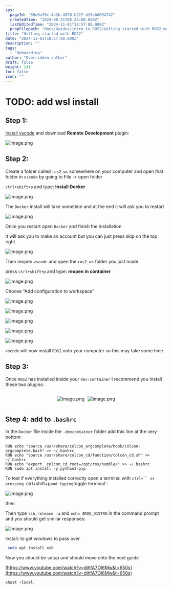 ```yaml
---
sys:
  pageId: "89e0a78c-4e2b-4070-b327-d28cb0694742"
  createdTime: "2024-08-21T00:24:00.000Z"
  lastEditedTime: "2024-11-01T18:57:00.000Z"
  propFilepath: "docs/Guides/intro_to_ROS2/Getting started with ROS2.md"
title: "Getting started with ROS2"
date: "2024-11-01T18:57:00.000Z"
description: ""
tags:
  - "Onboarding"
author: "Overridden author"
draft: false
weight: 141
toc: false
icon: ""
---
```


# TODO: add wsl install

## Step 1:

[Install vscode](https://code.visualstudio.com/download) and download **Remote Development** plugin:

![image.png](https://prod-files-secure.s3.us-west-2.amazonaws.com/d518164a-d88e-44d1-a4ee-3adb3bd8bce0/efb52993-1881-4a40-b95e-6f020334f022/image.png?X-Amz-Algorithm=AWS4-HMAC-SHA256&X-Amz-Content-Sha256=UNSIGNED-PAYLOAD&X-Amz-Credential=ASIAZI2LB466XULB4WV2%2F20250224%2Fus-west-2%2Fs3%2Faws4_request&X-Amz-Date=20250224T161000Z&X-Amz-Expires=3600&X-Amz-Security-Token=IQoJb3JpZ2luX2VjEPj%2F%2F%2F%2F%2F%2F%2F%2F%2F%2FwEaCXVzLXdlc3QtMiJGMEQCIC2c2%2B5eiS4n%2FLM7%2BYLn3GxQ1JhnMRVOJGMU95Z8h0pWAiAbibZvR5kbk5KHVU7my03ZY0%2BdovM6V5YjrpWVqnUliir%2FAwgwEAAaDDYzNzQyMzE4MzgwNSIMjQvQMWYuelJUDuJlKtwDYP8cVJ01aAwBpiAEgxVgKxCANdNRyOnu%2FYjay8%2F7OucI1ugZn%2FsbsnaEJ8Jsg7tTqEZ4oAbp%2FmERjDYv88yytih8UGlUroViD%2BYERf%2FA%2FD4dTdQrQItl5wVWm4Y8%2FKOKgKJiKp7mMyLGU%2BhHQm6r5FhLwFrBopGewXuH00KoEOcHdQaHpr%2FgVyTJ16GCHaN7%2FAlObRj2d6HLBb20VYeFy4obA76garbJBhlwzdy3z0PM9jP%2BwttEpx8LriDcnvUDZZhA4g8DLjX5Ek0sAJAQvqQhJfn031VDKyoyR9s8t%2BYt1W1qKhARZluCWlZ5CZSJz%2BRef%2FesY80jW5fXxU%2FwHbQxlrQcffsi1rTU0dZPiEQ8PGom%2FOE5GMVdh3Ik3jkXHdSMz4PZljTDEFouGcmD6OYoyisDvt%2FgIg3uMFfwdkyLuoYHtMXguI7ccDFxPnfA%2FmF7Ok1mHvI8TyodmuzM81t2YR3fQ4OfEpt1teMUlYZMYvAt5f9ny7BWbnCtqbnLZEv8Sx0On2Q2KFXohc8DDLf%2Fjj6VmpIObDqaFtelYMD3J2jCu7jqUqhIpbtZQQA9zAXd2iShgDWmJv%2FKceYBOKhpGYoP376HfBLRfoOMbDnLb6Hp%2BKoM3RIESd8wxJzyvQY6pgGLuwJr5NL%2B9lInhV1GxcW39LNNuGzK8OyM47LaVDg9uo3eb71VxAWyzgofBDMIbmU2aF8SukYQI3x80jaZ9PdbxfWbNUsjo5HQl9E3klDcYTkN%2Fh4Fe35ydA5oJ%2BnZSIi1%2BEf35Gi%2FbBGIRJRplba1cqkDwp1XE2yw2GG2O7svn%2F6Ao5MJ3tz5LoRObZOf3XSHKLk4AqaHbBANDONYicNE0mxTA2YZ&X-Amz-Signature=a80756021435e546dab29ac9360128664e78c62c4c42c41392c7e64ab48eb50f&X-Amz-SignedHeaders=host&x-id=GetObject)

## Step 2:

Create a folder called `ros2_ws` somewhere on your computer and open that folder in `vscode` by going to File → open folder 

`ctrl+shift+p` and type: **Install Docker**

![image.png](https://prod-files-secure.s3.us-west-2.amazonaws.com/d518164a-d88e-44d1-a4ee-3adb3bd8bce0/2269dc0e-1cd5-47ff-bceb-c04ad9b2eab0/image.png?X-Amz-Algorithm=AWS4-HMAC-SHA256&X-Amz-Content-Sha256=UNSIGNED-PAYLOAD&X-Amz-Credential=ASIAZI2LB466XULB4WV2%2F20250224%2Fus-west-2%2Fs3%2Faws4_request&X-Amz-Date=20250224T161000Z&X-Amz-Expires=3600&X-Amz-Security-Token=IQoJb3JpZ2luX2VjEPj%2F%2F%2F%2F%2F%2F%2F%2F%2F%2FwEaCXVzLXdlc3QtMiJGMEQCIC2c2%2B5eiS4n%2FLM7%2BYLn3GxQ1JhnMRVOJGMU95Z8h0pWAiAbibZvR5kbk5KHVU7my03ZY0%2BdovM6V5YjrpWVqnUliir%2FAwgwEAAaDDYzNzQyMzE4MzgwNSIMjQvQMWYuelJUDuJlKtwDYP8cVJ01aAwBpiAEgxVgKxCANdNRyOnu%2FYjay8%2F7OucI1ugZn%2FsbsnaEJ8Jsg7tTqEZ4oAbp%2FmERjDYv88yytih8UGlUroViD%2BYERf%2FA%2FD4dTdQrQItl5wVWm4Y8%2FKOKgKJiKp7mMyLGU%2BhHQm6r5FhLwFrBopGewXuH00KoEOcHdQaHpr%2FgVyTJ16GCHaN7%2FAlObRj2d6HLBb20VYeFy4obA76garbJBhlwzdy3z0PM9jP%2BwttEpx8LriDcnvUDZZhA4g8DLjX5Ek0sAJAQvqQhJfn031VDKyoyR9s8t%2BYt1W1qKhARZluCWlZ5CZSJz%2BRef%2FesY80jW5fXxU%2FwHbQxlrQcffsi1rTU0dZPiEQ8PGom%2FOE5GMVdh3Ik3jkXHdSMz4PZljTDEFouGcmD6OYoyisDvt%2FgIg3uMFfwdkyLuoYHtMXguI7ccDFxPnfA%2FmF7Ok1mHvI8TyodmuzM81t2YR3fQ4OfEpt1teMUlYZMYvAt5f9ny7BWbnCtqbnLZEv8Sx0On2Q2KFXohc8DDLf%2Fjj6VmpIObDqaFtelYMD3J2jCu7jqUqhIpbtZQQA9zAXd2iShgDWmJv%2FKceYBOKhpGYoP376HfBLRfoOMbDnLb6Hp%2BKoM3RIESd8wxJzyvQY6pgGLuwJr5NL%2B9lInhV1GxcW39LNNuGzK8OyM47LaVDg9uo3eb71VxAWyzgofBDMIbmU2aF8SukYQI3x80jaZ9PdbxfWbNUsjo5HQl9E3klDcYTkN%2Fh4Fe35ydA5oJ%2BnZSIi1%2BEf35Gi%2FbBGIRJRplba1cqkDwp1XE2yw2GG2O7svn%2F6Ao5MJ3tz5LoRObZOf3XSHKLk4AqaHbBANDONYicNE0mxTA2YZ&X-Amz-Signature=22c5b62528e195aeb2a6b4da6b2f01fbeb126bd3a32e0f12c2a0bdf63b224c2b&X-Amz-SignedHeaders=host&x-id=GetObject)

The `Docker` install will take sometime and at the end it will ask you to restart

![image.png](https://prod-files-secure.s3.us-west-2.amazonaws.com/d518164a-d88e-44d1-a4ee-3adb3bd8bce0/ed233f78-be33-4b1f-b89c-9c346c0e961e/image.png?X-Amz-Algorithm=AWS4-HMAC-SHA256&X-Amz-Content-Sha256=UNSIGNED-PAYLOAD&X-Amz-Credential=ASIAZI2LB466XULB4WV2%2F20250224%2Fus-west-2%2Fs3%2Faws4_request&X-Amz-Date=20250224T161000Z&X-Amz-Expires=3600&X-Amz-Security-Token=IQoJb3JpZ2luX2VjEPj%2F%2F%2F%2F%2F%2F%2F%2F%2F%2FwEaCXVzLXdlc3QtMiJGMEQCIC2c2%2B5eiS4n%2FLM7%2BYLn3GxQ1JhnMRVOJGMU95Z8h0pWAiAbibZvR5kbk5KHVU7my03ZY0%2BdovM6V5YjrpWVqnUliir%2FAwgwEAAaDDYzNzQyMzE4MzgwNSIMjQvQMWYuelJUDuJlKtwDYP8cVJ01aAwBpiAEgxVgKxCANdNRyOnu%2FYjay8%2F7OucI1ugZn%2FsbsnaEJ8Jsg7tTqEZ4oAbp%2FmERjDYv88yytih8UGlUroViD%2BYERf%2FA%2FD4dTdQrQItl5wVWm4Y8%2FKOKgKJiKp7mMyLGU%2BhHQm6r5FhLwFrBopGewXuH00KoEOcHdQaHpr%2FgVyTJ16GCHaN7%2FAlObRj2d6HLBb20VYeFy4obA76garbJBhlwzdy3z0PM9jP%2BwttEpx8LriDcnvUDZZhA4g8DLjX5Ek0sAJAQvqQhJfn031VDKyoyR9s8t%2BYt1W1qKhARZluCWlZ5CZSJz%2BRef%2FesY80jW5fXxU%2FwHbQxlrQcffsi1rTU0dZPiEQ8PGom%2FOE5GMVdh3Ik3jkXHdSMz4PZljTDEFouGcmD6OYoyisDvt%2FgIg3uMFfwdkyLuoYHtMXguI7ccDFxPnfA%2FmF7Ok1mHvI8TyodmuzM81t2YR3fQ4OfEpt1teMUlYZMYvAt5f9ny7BWbnCtqbnLZEv8Sx0On2Q2KFXohc8DDLf%2Fjj6VmpIObDqaFtelYMD3J2jCu7jqUqhIpbtZQQA9zAXd2iShgDWmJv%2FKceYBOKhpGYoP376HfBLRfoOMbDnLb6Hp%2BKoM3RIESd8wxJzyvQY6pgGLuwJr5NL%2B9lInhV1GxcW39LNNuGzK8OyM47LaVDg9uo3eb71VxAWyzgofBDMIbmU2aF8SukYQI3x80jaZ9PdbxfWbNUsjo5HQl9E3klDcYTkN%2Fh4Fe35ydA5oJ%2BnZSIi1%2BEf35Gi%2FbBGIRJRplba1cqkDwp1XE2yw2GG2O7svn%2F6Ao5MJ3tz5LoRObZOf3XSHKLk4AqaHbBANDONYicNE0mxTA2YZ&X-Amz-Signature=ac00c8b8e13d15d3b4250d3bde338f7072b87e2d7bc2e0f2f287448b6c4538a3&X-Amz-SignedHeaders=host&x-id=GetObject)

Once you restart open `Docker` and finish the installation

It will ask you to make an account but you can just press skip on the top right

![image.png](https://prod-files-secure.s3.us-west-2.amazonaws.com/d518164a-d88e-44d1-a4ee-3adb3bd8bce0/21010ad9-1659-4fd9-9f59-9932a09b2a3d/image.png?X-Amz-Algorithm=AWS4-HMAC-SHA256&X-Amz-Content-Sha256=UNSIGNED-PAYLOAD&X-Amz-Credential=ASIAZI2LB466XULB4WV2%2F20250224%2Fus-west-2%2Fs3%2Faws4_request&X-Amz-Date=20250224T161000Z&X-Amz-Expires=3600&X-Amz-Security-Token=IQoJb3JpZ2luX2VjEPj%2F%2F%2F%2F%2F%2F%2F%2F%2F%2FwEaCXVzLXdlc3QtMiJGMEQCIC2c2%2B5eiS4n%2FLM7%2BYLn3GxQ1JhnMRVOJGMU95Z8h0pWAiAbibZvR5kbk5KHVU7my03ZY0%2BdovM6V5YjrpWVqnUliir%2FAwgwEAAaDDYzNzQyMzE4MzgwNSIMjQvQMWYuelJUDuJlKtwDYP8cVJ01aAwBpiAEgxVgKxCANdNRyOnu%2FYjay8%2F7OucI1ugZn%2FsbsnaEJ8Jsg7tTqEZ4oAbp%2FmERjDYv88yytih8UGlUroViD%2BYERf%2FA%2FD4dTdQrQItl5wVWm4Y8%2FKOKgKJiKp7mMyLGU%2BhHQm6r5FhLwFrBopGewXuH00KoEOcHdQaHpr%2FgVyTJ16GCHaN7%2FAlObRj2d6HLBb20VYeFy4obA76garbJBhlwzdy3z0PM9jP%2BwttEpx8LriDcnvUDZZhA4g8DLjX5Ek0sAJAQvqQhJfn031VDKyoyR9s8t%2BYt1W1qKhARZluCWlZ5CZSJz%2BRef%2FesY80jW5fXxU%2FwHbQxlrQcffsi1rTU0dZPiEQ8PGom%2FOE5GMVdh3Ik3jkXHdSMz4PZljTDEFouGcmD6OYoyisDvt%2FgIg3uMFfwdkyLuoYHtMXguI7ccDFxPnfA%2FmF7Ok1mHvI8TyodmuzM81t2YR3fQ4OfEpt1teMUlYZMYvAt5f9ny7BWbnCtqbnLZEv8Sx0On2Q2KFXohc8DDLf%2Fjj6VmpIObDqaFtelYMD3J2jCu7jqUqhIpbtZQQA9zAXd2iShgDWmJv%2FKceYBOKhpGYoP376HfBLRfoOMbDnLb6Hp%2BKoM3RIESd8wxJzyvQY6pgGLuwJr5NL%2B9lInhV1GxcW39LNNuGzK8OyM47LaVDg9uo3eb71VxAWyzgofBDMIbmU2aF8SukYQI3x80jaZ9PdbxfWbNUsjo5HQl9E3klDcYTkN%2Fh4Fe35ydA5oJ%2BnZSIi1%2BEf35Gi%2FbBGIRJRplba1cqkDwp1XE2yw2GG2O7svn%2F6Ao5MJ3tz5LoRObZOf3XSHKLk4AqaHbBANDONYicNE0mxTA2YZ&X-Amz-Signature=29cca379a47db8e230c19ea862899b82e1971a1f9240e6cdf7096966f4dfbd0d&X-Amz-SignedHeaders=host&x-id=GetObject)

Then reopen `vscode` and open the `ros2_ws` folder you just made

press `ctrl+shift+p` and type: **reopen in container**

![image.png](https://prod-files-secure.s3.us-west-2.amazonaws.com/d518164a-d88e-44d1-a4ee-3adb3bd8bce0/4e93b8c2-41ad-488c-8095-c74205196118/image.png?X-Amz-Algorithm=AWS4-HMAC-SHA256&X-Amz-Content-Sha256=UNSIGNED-PAYLOAD&X-Amz-Credential=ASIAZI2LB466XULB4WV2%2F20250224%2Fus-west-2%2Fs3%2Faws4_request&X-Amz-Date=20250224T161000Z&X-Amz-Expires=3600&X-Amz-Security-Token=IQoJb3JpZ2luX2VjEPj%2F%2F%2F%2F%2F%2F%2F%2F%2F%2FwEaCXVzLXdlc3QtMiJGMEQCIC2c2%2B5eiS4n%2FLM7%2BYLn3GxQ1JhnMRVOJGMU95Z8h0pWAiAbibZvR5kbk5KHVU7my03ZY0%2BdovM6V5YjrpWVqnUliir%2FAwgwEAAaDDYzNzQyMzE4MzgwNSIMjQvQMWYuelJUDuJlKtwDYP8cVJ01aAwBpiAEgxVgKxCANdNRyOnu%2FYjay8%2F7OucI1ugZn%2FsbsnaEJ8Jsg7tTqEZ4oAbp%2FmERjDYv88yytih8UGlUroViD%2BYERf%2FA%2FD4dTdQrQItl5wVWm4Y8%2FKOKgKJiKp7mMyLGU%2BhHQm6r5FhLwFrBopGewXuH00KoEOcHdQaHpr%2FgVyTJ16GCHaN7%2FAlObRj2d6HLBb20VYeFy4obA76garbJBhlwzdy3z0PM9jP%2BwttEpx8LriDcnvUDZZhA4g8DLjX5Ek0sAJAQvqQhJfn031VDKyoyR9s8t%2BYt1W1qKhARZluCWlZ5CZSJz%2BRef%2FesY80jW5fXxU%2FwHbQxlrQcffsi1rTU0dZPiEQ8PGom%2FOE5GMVdh3Ik3jkXHdSMz4PZljTDEFouGcmD6OYoyisDvt%2FgIg3uMFfwdkyLuoYHtMXguI7ccDFxPnfA%2FmF7Ok1mHvI8TyodmuzM81t2YR3fQ4OfEpt1teMUlYZMYvAt5f9ny7BWbnCtqbnLZEv8Sx0On2Q2KFXohc8DDLf%2Fjj6VmpIObDqaFtelYMD3J2jCu7jqUqhIpbtZQQA9zAXd2iShgDWmJv%2FKceYBOKhpGYoP376HfBLRfoOMbDnLb6Hp%2BKoM3RIESd8wxJzyvQY6pgGLuwJr5NL%2B9lInhV1GxcW39LNNuGzK8OyM47LaVDg9uo3eb71VxAWyzgofBDMIbmU2aF8SukYQI3x80jaZ9PdbxfWbNUsjo5HQl9E3klDcYTkN%2Fh4Fe35ydA5oJ%2BnZSIi1%2BEf35Gi%2FbBGIRJRplba1cqkDwp1XE2yw2GG2O7svn%2F6Ao5MJ3tz5LoRObZOf3XSHKLk4AqaHbBANDONYicNE0mxTA2YZ&X-Amz-Signature=031c7bee8ffe10e4bab2066f8223182a9181f167ef7f832bd83d706e40f4d9d4&X-Amz-SignedHeaders=host&x-id=GetObject)

Choose “Add configuration to workspace”

![image.png](https://prod-files-secure.s3.us-west-2.amazonaws.com/d518164a-d88e-44d1-a4ee-3adb3bd8bce0/9560b282-5060-4989-ba37-97e7b2c22476/image.png?X-Amz-Algorithm=AWS4-HMAC-SHA256&X-Amz-Content-Sha256=UNSIGNED-PAYLOAD&X-Amz-Credential=ASIAZI2LB466XULB4WV2%2F20250224%2Fus-west-2%2Fs3%2Faws4_request&X-Amz-Date=20250224T161000Z&X-Amz-Expires=3600&X-Amz-Security-Token=IQoJb3JpZ2luX2VjEPj%2F%2F%2F%2F%2F%2F%2F%2F%2F%2FwEaCXVzLXdlc3QtMiJGMEQCIC2c2%2B5eiS4n%2FLM7%2BYLn3GxQ1JhnMRVOJGMU95Z8h0pWAiAbibZvR5kbk5KHVU7my03ZY0%2BdovM6V5YjrpWVqnUliir%2FAwgwEAAaDDYzNzQyMzE4MzgwNSIMjQvQMWYuelJUDuJlKtwDYP8cVJ01aAwBpiAEgxVgKxCANdNRyOnu%2FYjay8%2F7OucI1ugZn%2FsbsnaEJ8Jsg7tTqEZ4oAbp%2FmERjDYv88yytih8UGlUroViD%2BYERf%2FA%2FD4dTdQrQItl5wVWm4Y8%2FKOKgKJiKp7mMyLGU%2BhHQm6r5FhLwFrBopGewXuH00KoEOcHdQaHpr%2FgVyTJ16GCHaN7%2FAlObRj2d6HLBb20VYeFy4obA76garbJBhlwzdy3z0PM9jP%2BwttEpx8LriDcnvUDZZhA4g8DLjX5Ek0sAJAQvqQhJfn031VDKyoyR9s8t%2BYt1W1qKhARZluCWlZ5CZSJz%2BRef%2FesY80jW5fXxU%2FwHbQxlrQcffsi1rTU0dZPiEQ8PGom%2FOE5GMVdh3Ik3jkXHdSMz4PZljTDEFouGcmD6OYoyisDvt%2FgIg3uMFfwdkyLuoYHtMXguI7ccDFxPnfA%2FmF7Ok1mHvI8TyodmuzM81t2YR3fQ4OfEpt1teMUlYZMYvAt5f9ny7BWbnCtqbnLZEv8Sx0On2Q2KFXohc8DDLf%2Fjj6VmpIObDqaFtelYMD3J2jCu7jqUqhIpbtZQQA9zAXd2iShgDWmJv%2FKceYBOKhpGYoP376HfBLRfoOMbDnLb6Hp%2BKoM3RIESd8wxJzyvQY6pgGLuwJr5NL%2B9lInhV1GxcW39LNNuGzK8OyM47LaVDg9uo3eb71VxAWyzgofBDMIbmU2aF8SukYQI3x80jaZ9PdbxfWbNUsjo5HQl9E3klDcYTkN%2Fh4Fe35ydA5oJ%2BnZSIi1%2BEf35Gi%2FbBGIRJRplba1cqkDwp1XE2yw2GG2O7svn%2F6Ao5MJ3tz5LoRObZOf3XSHKLk4AqaHbBANDONYicNE0mxTA2YZ&X-Amz-Signature=c97acaa98bc1ada89d61205536c1facf3a432e6b5aa459448e5c9456e3e69a50&X-Amz-SignedHeaders=host&x-id=GetObject)

![image.png](https://prod-files-secure.s3.us-west-2.amazonaws.com/d518164a-d88e-44d1-a4ee-3adb3bd8bce0/2ee63f81-886b-48e8-a553-dc6e5eac99e4/image.png?X-Amz-Algorithm=AWS4-HMAC-SHA256&X-Amz-Content-Sha256=UNSIGNED-PAYLOAD&X-Amz-Credential=ASIAZI2LB466XULB4WV2%2F20250224%2Fus-west-2%2Fs3%2Faws4_request&X-Amz-Date=20250224T161000Z&X-Amz-Expires=3600&X-Amz-Security-Token=IQoJb3JpZ2luX2VjEPj%2F%2F%2F%2F%2F%2F%2F%2F%2F%2FwEaCXVzLXdlc3QtMiJGMEQCIC2c2%2B5eiS4n%2FLM7%2BYLn3GxQ1JhnMRVOJGMU95Z8h0pWAiAbibZvR5kbk5KHVU7my03ZY0%2BdovM6V5YjrpWVqnUliir%2FAwgwEAAaDDYzNzQyMzE4MzgwNSIMjQvQMWYuelJUDuJlKtwDYP8cVJ01aAwBpiAEgxVgKxCANdNRyOnu%2FYjay8%2F7OucI1ugZn%2FsbsnaEJ8Jsg7tTqEZ4oAbp%2FmERjDYv88yytih8UGlUroViD%2BYERf%2FA%2FD4dTdQrQItl5wVWm4Y8%2FKOKgKJiKp7mMyLGU%2BhHQm6r5FhLwFrBopGewXuH00KoEOcHdQaHpr%2FgVyTJ16GCHaN7%2FAlObRj2d6HLBb20VYeFy4obA76garbJBhlwzdy3z0PM9jP%2BwttEpx8LriDcnvUDZZhA4g8DLjX5Ek0sAJAQvqQhJfn031VDKyoyR9s8t%2BYt1W1qKhARZluCWlZ5CZSJz%2BRef%2FesY80jW5fXxU%2FwHbQxlrQcffsi1rTU0dZPiEQ8PGom%2FOE5GMVdh3Ik3jkXHdSMz4PZljTDEFouGcmD6OYoyisDvt%2FgIg3uMFfwdkyLuoYHtMXguI7ccDFxPnfA%2FmF7Ok1mHvI8TyodmuzM81t2YR3fQ4OfEpt1teMUlYZMYvAt5f9ny7BWbnCtqbnLZEv8Sx0On2Q2KFXohc8DDLf%2Fjj6VmpIObDqaFtelYMD3J2jCu7jqUqhIpbtZQQA9zAXd2iShgDWmJv%2FKceYBOKhpGYoP376HfBLRfoOMbDnLb6Hp%2BKoM3RIESd8wxJzyvQY6pgGLuwJr5NL%2B9lInhV1GxcW39LNNuGzK8OyM47LaVDg9uo3eb71VxAWyzgofBDMIbmU2aF8SukYQI3x80jaZ9PdbxfWbNUsjo5HQl9E3klDcYTkN%2Fh4Fe35ydA5oJ%2BnZSIi1%2BEf35Gi%2FbBGIRJRplba1cqkDwp1XE2yw2GG2O7svn%2F6Ao5MJ3tz5LoRObZOf3XSHKLk4AqaHbBANDONYicNE0mxTA2YZ&X-Amz-Signature=39a1c1ac8dbd0f69b06a2aec2407fdcc7316c40a0e4122f4bbb97004bf8c75f1&X-Amz-SignedHeaders=host&x-id=GetObject)

![image.png](https://prod-files-secure.s3.us-west-2.amazonaws.com/d518164a-d88e-44d1-a4ee-3adb3bd8bce0/ae1580b2-b048-407e-aed9-b584224a7a04/image.png?X-Amz-Algorithm=AWS4-HMAC-SHA256&X-Amz-Content-Sha256=UNSIGNED-PAYLOAD&X-Amz-Credential=ASIAZI2LB466XULB4WV2%2F20250224%2Fus-west-2%2Fs3%2Faws4_request&X-Amz-Date=20250224T161000Z&X-Amz-Expires=3600&X-Amz-Security-Token=IQoJb3JpZ2luX2VjEPj%2F%2F%2F%2F%2F%2F%2F%2F%2F%2FwEaCXVzLXdlc3QtMiJGMEQCIC2c2%2B5eiS4n%2FLM7%2BYLn3GxQ1JhnMRVOJGMU95Z8h0pWAiAbibZvR5kbk5KHVU7my03ZY0%2BdovM6V5YjrpWVqnUliir%2FAwgwEAAaDDYzNzQyMzE4MzgwNSIMjQvQMWYuelJUDuJlKtwDYP8cVJ01aAwBpiAEgxVgKxCANdNRyOnu%2FYjay8%2F7OucI1ugZn%2FsbsnaEJ8Jsg7tTqEZ4oAbp%2FmERjDYv88yytih8UGlUroViD%2BYERf%2FA%2FD4dTdQrQItl5wVWm4Y8%2FKOKgKJiKp7mMyLGU%2BhHQm6r5FhLwFrBopGewXuH00KoEOcHdQaHpr%2FgVyTJ16GCHaN7%2FAlObRj2d6HLBb20VYeFy4obA76garbJBhlwzdy3z0PM9jP%2BwttEpx8LriDcnvUDZZhA4g8DLjX5Ek0sAJAQvqQhJfn031VDKyoyR9s8t%2BYt1W1qKhARZluCWlZ5CZSJz%2BRef%2FesY80jW5fXxU%2FwHbQxlrQcffsi1rTU0dZPiEQ8PGom%2FOE5GMVdh3Ik3jkXHdSMz4PZljTDEFouGcmD6OYoyisDvt%2FgIg3uMFfwdkyLuoYHtMXguI7ccDFxPnfA%2FmF7Ok1mHvI8TyodmuzM81t2YR3fQ4OfEpt1teMUlYZMYvAt5f9ny7BWbnCtqbnLZEv8Sx0On2Q2KFXohc8DDLf%2Fjj6VmpIObDqaFtelYMD3J2jCu7jqUqhIpbtZQQA9zAXd2iShgDWmJv%2FKceYBOKhpGYoP376HfBLRfoOMbDnLb6Hp%2BKoM3RIESd8wxJzyvQY6pgGLuwJr5NL%2B9lInhV1GxcW39LNNuGzK8OyM47LaVDg9uo3eb71VxAWyzgofBDMIbmU2aF8SukYQI3x80jaZ9PdbxfWbNUsjo5HQl9E3klDcYTkN%2Fh4Fe35ydA5oJ%2BnZSIi1%2BEf35Gi%2FbBGIRJRplba1cqkDwp1XE2yw2GG2O7svn%2F6Ao5MJ3tz5LoRObZOf3XSHKLk4AqaHbBANDONYicNE0mxTA2YZ&X-Amz-Signature=23cae42020db5a8408b6d502bc0fa2f71d2d697bc88bb98baee54e35127d62dc&X-Amz-SignedHeaders=host&x-id=GetObject)

![image.png](https://prod-files-secure.s3.us-west-2.amazonaws.com/d518164a-d88e-44d1-a4ee-3adb3bd8bce0/53255b28-f75e-430f-b9e3-c0ac8577e42b/image.png?X-Amz-Algorithm=AWS4-HMAC-SHA256&X-Amz-Content-Sha256=UNSIGNED-PAYLOAD&X-Amz-Credential=ASIAZI2LB466XULB4WV2%2F20250224%2Fus-west-2%2Fs3%2Faws4_request&X-Amz-Date=20250224T161000Z&X-Amz-Expires=3600&X-Amz-Security-Token=IQoJb3JpZ2luX2VjEPj%2F%2F%2F%2F%2F%2F%2F%2F%2F%2FwEaCXVzLXdlc3QtMiJGMEQCIC2c2%2B5eiS4n%2FLM7%2BYLn3GxQ1JhnMRVOJGMU95Z8h0pWAiAbibZvR5kbk5KHVU7my03ZY0%2BdovM6V5YjrpWVqnUliir%2FAwgwEAAaDDYzNzQyMzE4MzgwNSIMjQvQMWYuelJUDuJlKtwDYP8cVJ01aAwBpiAEgxVgKxCANdNRyOnu%2FYjay8%2F7OucI1ugZn%2FsbsnaEJ8Jsg7tTqEZ4oAbp%2FmERjDYv88yytih8UGlUroViD%2BYERf%2FA%2FD4dTdQrQItl5wVWm4Y8%2FKOKgKJiKp7mMyLGU%2BhHQm6r5FhLwFrBopGewXuH00KoEOcHdQaHpr%2FgVyTJ16GCHaN7%2FAlObRj2d6HLBb20VYeFy4obA76garbJBhlwzdy3z0PM9jP%2BwttEpx8LriDcnvUDZZhA4g8DLjX5Ek0sAJAQvqQhJfn031VDKyoyR9s8t%2BYt1W1qKhARZluCWlZ5CZSJz%2BRef%2FesY80jW5fXxU%2FwHbQxlrQcffsi1rTU0dZPiEQ8PGom%2FOE5GMVdh3Ik3jkXHdSMz4PZljTDEFouGcmD6OYoyisDvt%2FgIg3uMFfwdkyLuoYHtMXguI7ccDFxPnfA%2FmF7Ok1mHvI8TyodmuzM81t2YR3fQ4OfEpt1teMUlYZMYvAt5f9ny7BWbnCtqbnLZEv8Sx0On2Q2KFXohc8DDLf%2Fjj6VmpIObDqaFtelYMD3J2jCu7jqUqhIpbtZQQA9zAXd2iShgDWmJv%2FKceYBOKhpGYoP376HfBLRfoOMbDnLb6Hp%2BKoM3RIESd8wxJzyvQY6pgGLuwJr5NL%2B9lInhV1GxcW39LNNuGzK8OyM47LaVDg9uo3eb71VxAWyzgofBDMIbmU2aF8SukYQI3x80jaZ9PdbxfWbNUsjo5HQl9E3klDcYTkN%2Fh4Fe35ydA5oJ%2BnZSIi1%2BEf35Gi%2FbBGIRJRplba1cqkDwp1XE2yw2GG2O7svn%2F6Ao5MJ3tz5LoRObZOf3XSHKLk4AqaHbBANDONYicNE0mxTA2YZ&X-Amz-Signature=de708e88e99689722c5b7e5f68e1030a4daec9df643349d27e8fb388c05e5df0&X-Amz-SignedHeaders=host&x-id=GetObject)

![image.png](https://prod-files-secure.s3.us-west-2.amazonaws.com/d518164a-d88e-44d1-a4ee-3adb3bd8bce0/7c562767-5af9-4ffb-97d1-327bcdf4ee00/image.png?X-Amz-Algorithm=AWS4-HMAC-SHA256&X-Amz-Content-Sha256=UNSIGNED-PAYLOAD&X-Amz-Credential=ASIAZI2LB466XULB4WV2%2F20250224%2Fus-west-2%2Fs3%2Faws4_request&X-Amz-Date=20250224T161000Z&X-Amz-Expires=3600&X-Amz-Security-Token=IQoJb3JpZ2luX2VjEPj%2F%2F%2F%2F%2F%2F%2F%2F%2F%2FwEaCXVzLXdlc3QtMiJGMEQCIC2c2%2B5eiS4n%2FLM7%2BYLn3GxQ1JhnMRVOJGMU95Z8h0pWAiAbibZvR5kbk5KHVU7my03ZY0%2BdovM6V5YjrpWVqnUliir%2FAwgwEAAaDDYzNzQyMzE4MzgwNSIMjQvQMWYuelJUDuJlKtwDYP8cVJ01aAwBpiAEgxVgKxCANdNRyOnu%2FYjay8%2F7OucI1ugZn%2FsbsnaEJ8Jsg7tTqEZ4oAbp%2FmERjDYv88yytih8UGlUroViD%2BYERf%2FA%2FD4dTdQrQItl5wVWm4Y8%2FKOKgKJiKp7mMyLGU%2BhHQm6r5FhLwFrBopGewXuH00KoEOcHdQaHpr%2FgVyTJ16GCHaN7%2FAlObRj2d6HLBb20VYeFy4obA76garbJBhlwzdy3z0PM9jP%2BwttEpx8LriDcnvUDZZhA4g8DLjX5Ek0sAJAQvqQhJfn031VDKyoyR9s8t%2BYt1W1qKhARZluCWlZ5CZSJz%2BRef%2FesY80jW5fXxU%2FwHbQxlrQcffsi1rTU0dZPiEQ8PGom%2FOE5GMVdh3Ik3jkXHdSMz4PZljTDEFouGcmD6OYoyisDvt%2FgIg3uMFfwdkyLuoYHtMXguI7ccDFxPnfA%2FmF7Ok1mHvI8TyodmuzM81t2YR3fQ4OfEpt1teMUlYZMYvAt5f9ny7BWbnCtqbnLZEv8Sx0On2Q2KFXohc8DDLf%2Fjj6VmpIObDqaFtelYMD3J2jCu7jqUqhIpbtZQQA9zAXd2iShgDWmJv%2FKceYBOKhpGYoP376HfBLRfoOMbDnLb6Hp%2BKoM3RIESd8wxJzyvQY6pgGLuwJr5NL%2B9lInhV1GxcW39LNNuGzK8OyM47LaVDg9uo3eb71VxAWyzgofBDMIbmU2aF8SukYQI3x80jaZ9PdbxfWbNUsjo5HQl9E3klDcYTkN%2Fh4Fe35ydA5oJ%2BnZSIi1%2BEf35Gi%2FbBGIRJRplba1cqkDwp1XE2yw2GG2O7svn%2F6Ao5MJ3tz5LoRObZOf3XSHKLk4AqaHbBANDONYicNE0mxTA2YZ&X-Amz-Signature=ee2384e7575471f86ab50285565da674ce8b83dfe96e7bf58d1492f9f973ff4c&X-Amz-SignedHeaders=host&x-id=GetObject)

`vscode` will now install `ROS2` onto your computer so this may take some time.

## Step 3:

Once `ROS2` has installed inside your `dev-container` I recommend you install these two plugins:

<div style="display: flex;flex-direction: row; column-gap:10px; max-width: 630px;justify-content: center;">
<div>

![image.png](https://prod-files-secure.s3.us-west-2.amazonaws.com/d518164a-d88e-44d1-a4ee-3adb3bd8bce0/3fc3d550-5a54-4ba1-ba6b-faa01cdb7369/image.png?X-Amz-Algorithm=AWS4-HMAC-SHA256&X-Amz-Content-Sha256=UNSIGNED-PAYLOAD&X-Amz-Credential=ASIAZI2LB466VDMO3ITB%2F20250224%2Fus-west-2%2Fs3%2Faws4_request&X-Amz-Date=20250224T161007Z&X-Amz-Expires=3600&X-Amz-Security-Token=IQoJb3JpZ2luX2VjEPj%2F%2F%2F%2F%2F%2F%2F%2F%2F%2FwEaCXVzLXdlc3QtMiJGMEQCIEeWKnw08%2BzwR0XGGLoSo%2B8%2Bjk5QI65yYDplCJGcaCTYAiBO0BGhD01OBQ81dINgx5%2FuGduGROhUOYKuUbNIZOLfnir%2FAwgwEAAaDDYzNzQyMzE4MzgwNSIMQv%2FzbpdPtnUSXFp1KtwDH0vnJFVECG0bHtWmCkD4H%2B%2Bg%2FZPC1Exsqy%2FtTHe9ICfvEIFN4DR741WYA82nYj0DoewzbcvqPTfXnQQjMFd6W9fjgWMawe24zTVYHujCWEvrJwQY0Ub4M3GGFK%2BPbCQUikPQB4jRr%2FKaIXrO3LjN9CDJwDU0I1oR1DjKEsrTQKRLCKOhU0s9SBlqlxoDfbDZ%2FeTBWxwfa85Ak18XlqDSS8YhsCHqgjjUiQCtk00j4JmoleXxr1W6qkfCy11aMInFgxodQ48ss%2BAaYBDI%2Brd050d0w332HKUoFGWS1nUJeQ54bb%2FVQ08S3VKokrOH4jqOYXskvwm6tVesu6lqin7zKdPK0myT45cTq4ZmeV5buPLtRmMtB6AIEiu8g%2FpftFToRSIeUODMFb85CsMf9m9amXx3XuZ7Lj5uNrnVDb02Q4%2BOenX170PHI5b0M%2Bxf1DZ03cobiIG71mi1IVHsK%2FOFbC0jW3hzamX%2F0yfI9ToJ1hIqE3z2kO8kKGQwnr3Ss907WFt9BM%2Bh3X%2Fm1FFOkQQDLFPTM2dlS2w57kfsyk2PUMJSV%2BZ9oFynhpmgSz4K5BQpiZMgfS6M6gkRmuQrTVSWS8QsnKm3lD3klHZPc4xU6jcUNMeIpMjYcYC1xyIwm5zyvQY6pgFBWawp4u23%2F%2Fmp2ts0i%2Bj5UggOuv1YuxH9vXXdYeC%2FrT9eq6Vb8tbMj2odU8a9IWCAiju78jKAij%2FxpsyhNg2EIiJeZEqXXELbShr9yvdQybPQtAMCaMSl2c0sRPi80OboBEn8b1V6a%2BIq6MeODoE0MFv4DsEX0IvxFMBBiJxQCTJ5NvZJb%2FN3HEBXJ3X1oCK3sM%2BbdGSRmiohp6CnX5bAvOlt7N4G&X-Amz-Signature=ef47be215f6314c8914f9c654b196c1d39f114b1642cece54848a48da9217b61&X-Amz-SignedHeaders=host&x-id=GetObject)

</div>
<div>

![image.png](https://prod-files-secure.s3.us-west-2.amazonaws.com/d518164a-d88e-44d1-a4ee-3adb3bd8bce0/d994cc66-13c2-4093-a5a3-f84cf4601a82/image.png?X-Amz-Algorithm=AWS4-HMAC-SHA256&X-Amz-Content-Sha256=UNSIGNED-PAYLOAD&X-Amz-Credential=ASIAZI2LB466URA44KC6%2F20250224%2Fus-west-2%2Fs3%2Faws4_request&X-Amz-Date=20250224T161008Z&X-Amz-Expires=3600&X-Amz-Security-Token=IQoJb3JpZ2luX2VjEPj%2F%2F%2F%2F%2F%2F%2F%2F%2F%2FwEaCXVzLXdlc3QtMiJIMEYCIQCcQArfkC9PFIwGjXpBoASbCnhZZC2NsSsK5nOd74Nr1QIhAI72xGHoIHP1k4H5BVJmYHWXnxkR7yPxh0bf3KNwjKjtKv8DCDAQABoMNjM3NDIzMTgzODA1Igz0XPE6VzUxhpDtR2Iq3APfbSWE6XjDupp2ZrXqHEcV4cjisGV%2FN66wICSuD0V6ukv3XPxXG5DTVfO8rQaX5NfvmUZJDnE%2BHGEnNAB9m8VJKlhBctx1YEMEGOI%2BLrwiLtQ5gT5HGmx08fb48yKALut5h5CJhwMEu6DLiIdRHv5IQbuxkQTdEygz9z0AQb%2FJ1ojrPQkN0gG54yJe7xbD%2FXT3odTg1BKd8VLy5%2Bc5E12%2BkQIlOUZjsDO2pgpaxganyR7zFyrnCOgp8cdnFfPxJKMA%2Fze0QENtkgf8qzNxEO18rUt1mZhQz%2BovQMrUFLSdAk%2FmRTzfEw0cx6K2udYX%2Fu9i9x2EWqPtVwYMgrNHK7aTVo0prU1ltbpPTHLMxJcdZFH6p2tWKl7KP3p2Z5XU6GnJIKUmIErNJVxQB9wKrwy1DdrtFUD2ZYZJ3xcghQt636E5Lw%2BdVuFjf4hU5WWtSx5koohZ0jx34%2BDhe2CEmDbQNDENSoR6K8VNh7mb1WzgC8u7kQFx%2Fz%2FcX29DFbU1RshE%2B6T1SR5GRUx29G09B7PYLYt6aztU1vnOVs9EBISrdK0fHFRgfW1u%2BgZgXLEqvoQPnvvMZXlRhQjdSNGHsI2t0Pi5FITh5RNBPrEC0cX4VWbBBw5Me5UAAloVyDDNnPK9BjqkAbJrM9EWMvUggQu34h09EOLj0MBy6HfYT0%2BodSTCfICmT0JtI%2BVrvi%2FH0%2B%2BNOiKwGFz%2BB0SWel5rSZOGTHVeDu2f2IvPJsNMjfzNKb8fi5ZMTxyelsAXUTZZBGHCKwEGrKOsqTF1rIdXUSIGhVCCfijNk49tCeN0P17YYPctd6O7Us0HVM%2F7jGFMaWEcTcChHEqgFADvZ2ugu%2BC2WGhmdVV7rKsd&X-Amz-Signature=a905dd0fe9d75697646e35dd1b5a415f8bd41bc0bb00a2474fda42eed2bcf4fa&X-Amz-SignedHeaders=host&x-id=GetObject)

</div>
</div>

## Step 4: add to `.bashrc`

In the `Docker` file inside the `.devcontainer` folder add this line at the very bottom: 

```docker
RUN echo "source /usr/share/colcon_argcomplete/hook/colcon-argcomplete.bash" >> ~/.bashrc
RUN echo "source /usr/share/colcon_cd/function/colcon_cd.sh" >> ~/.bashrc
RUN echo "export _colcon_cd_root=/opt/ros/humble/" >> ~/.bashrc
RUN sudo apt install -y python3-pip 
```

To test if everything installed correctly open a terminal with `ctrl+`` or pressing `ctrl+shift+p` and typing `toggle terminal`:

![image.png](https://prod-files-secure.s3.us-west-2.amazonaws.com/d518164a-d88e-44d1-a4ee-3adb3bd8bce0/6a4943d8-b04e-4c02-9a58-775f3384d1a5/image.png?X-Amz-Algorithm=AWS4-HMAC-SHA256&X-Amz-Content-Sha256=UNSIGNED-PAYLOAD&X-Amz-Credential=ASIAZI2LB466XULB4WV2%2F20250224%2Fus-west-2%2Fs3%2Faws4_request&X-Amz-Date=20250224T161000Z&X-Amz-Expires=3600&X-Amz-Security-Token=IQoJb3JpZ2luX2VjEPj%2F%2F%2F%2F%2F%2F%2F%2F%2F%2FwEaCXVzLXdlc3QtMiJGMEQCIC2c2%2B5eiS4n%2FLM7%2BYLn3GxQ1JhnMRVOJGMU95Z8h0pWAiAbibZvR5kbk5KHVU7my03ZY0%2BdovM6V5YjrpWVqnUliir%2FAwgwEAAaDDYzNzQyMzE4MzgwNSIMjQvQMWYuelJUDuJlKtwDYP8cVJ01aAwBpiAEgxVgKxCANdNRyOnu%2FYjay8%2F7OucI1ugZn%2FsbsnaEJ8Jsg7tTqEZ4oAbp%2FmERjDYv88yytih8UGlUroViD%2BYERf%2FA%2FD4dTdQrQItl5wVWm4Y8%2FKOKgKJiKp7mMyLGU%2BhHQm6r5FhLwFrBopGewXuH00KoEOcHdQaHpr%2FgVyTJ16GCHaN7%2FAlObRj2d6HLBb20VYeFy4obA76garbJBhlwzdy3z0PM9jP%2BwttEpx8LriDcnvUDZZhA4g8DLjX5Ek0sAJAQvqQhJfn031VDKyoyR9s8t%2BYt1W1qKhARZluCWlZ5CZSJz%2BRef%2FesY80jW5fXxU%2FwHbQxlrQcffsi1rTU0dZPiEQ8PGom%2FOE5GMVdh3Ik3jkXHdSMz4PZljTDEFouGcmD6OYoyisDvt%2FgIg3uMFfwdkyLuoYHtMXguI7ccDFxPnfA%2FmF7Ok1mHvI8TyodmuzM81t2YR3fQ4OfEpt1teMUlYZMYvAt5f9ny7BWbnCtqbnLZEv8Sx0On2Q2KFXohc8DDLf%2Fjj6VmpIObDqaFtelYMD3J2jCu7jqUqhIpbtZQQA9zAXd2iShgDWmJv%2FKceYBOKhpGYoP376HfBLRfoOMbDnLb6Hp%2BKoM3RIESd8wxJzyvQY6pgGLuwJr5NL%2B9lInhV1GxcW39LNNuGzK8OyM47LaVDg9uo3eb71VxAWyzgofBDMIbmU2aF8SukYQI3x80jaZ9PdbxfWbNUsjo5HQl9E3klDcYTkN%2Fh4Fe35ydA5oJ%2BnZSIi1%2BEf35Gi%2FbBGIRJRplba1cqkDwp1XE2yw2GG2O7svn%2F6Ao5MJ3tz5LoRObZOf3XSHKLk4AqaHbBANDONYicNE0mxTA2YZ&X-Amz-Signature=8c24730d91b01eb033e9e47eb8ce4d82532300cfb5ac3a22aa8062c9eb0f5569&X-Amz-SignedHeaders=host&x-id=GetObject)

then 

Then type `lsb_release -a` and `echo $ROS_DISTRO` in the command prompt and you should get similar responses:

![image.png](https://prod-files-secure.s3.us-west-2.amazonaws.com/d518164a-d88e-44d1-a4ee-3adb3bd8bce0/3e635dec-a805-4e85-8b9e-d000e5b71a4e/image.png?X-Amz-Algorithm=AWS4-HMAC-SHA256&X-Amz-Content-Sha256=UNSIGNED-PAYLOAD&X-Amz-Credential=ASIAZI2LB466XULB4WV2%2F20250224%2Fus-west-2%2Fs3%2Faws4_request&X-Amz-Date=20250224T161000Z&X-Amz-Expires=3600&X-Amz-Security-Token=IQoJb3JpZ2luX2VjEPj%2F%2F%2F%2F%2F%2F%2F%2F%2F%2FwEaCXVzLXdlc3QtMiJGMEQCIC2c2%2B5eiS4n%2FLM7%2BYLn3GxQ1JhnMRVOJGMU95Z8h0pWAiAbibZvR5kbk5KHVU7my03ZY0%2BdovM6V5YjrpWVqnUliir%2FAwgwEAAaDDYzNzQyMzE4MzgwNSIMjQvQMWYuelJUDuJlKtwDYP8cVJ01aAwBpiAEgxVgKxCANdNRyOnu%2FYjay8%2F7OucI1ugZn%2FsbsnaEJ8Jsg7tTqEZ4oAbp%2FmERjDYv88yytih8UGlUroViD%2BYERf%2FA%2FD4dTdQrQItl5wVWm4Y8%2FKOKgKJiKp7mMyLGU%2BhHQm6r5FhLwFrBopGewXuH00KoEOcHdQaHpr%2FgVyTJ16GCHaN7%2FAlObRj2d6HLBb20VYeFy4obA76garbJBhlwzdy3z0PM9jP%2BwttEpx8LriDcnvUDZZhA4g8DLjX5Ek0sAJAQvqQhJfn031VDKyoyR9s8t%2BYt1W1qKhARZluCWlZ5CZSJz%2BRef%2FesY80jW5fXxU%2FwHbQxlrQcffsi1rTU0dZPiEQ8PGom%2FOE5GMVdh3Ik3jkXHdSMz4PZljTDEFouGcmD6OYoyisDvt%2FgIg3uMFfwdkyLuoYHtMXguI7ccDFxPnfA%2FmF7Ok1mHvI8TyodmuzM81t2YR3fQ4OfEpt1teMUlYZMYvAt5f9ny7BWbnCtqbnLZEv8Sx0On2Q2KFXohc8DDLf%2Fjj6VmpIObDqaFtelYMD3J2jCu7jqUqhIpbtZQQA9zAXd2iShgDWmJv%2FKceYBOKhpGYoP376HfBLRfoOMbDnLb6Hp%2BKoM3RIESd8wxJzyvQY6pgGLuwJr5NL%2B9lInhV1GxcW39LNNuGzK8OyM47LaVDg9uo3eb71VxAWyzgofBDMIbmU2aF8SukYQI3x80jaZ9PdbxfWbNUsjo5HQl9E3klDcYTkN%2Fh4Fe35ydA5oJ%2BnZSIi1%2BEf35Gi%2FbBGIRJRplba1cqkDwp1XE2yw2GG2O7svn%2F6Ao5MJ3tz5LoRObZOf3XSHKLk4AqaHbBANDONYicNE0mxTA2YZ&X-Amz-Signature=24634dd290881cd1c2a45a7330eb0cfb2505a98f74e7236178378c561fd70d8a&X-Amz-SignedHeaders=host&x-id=GetObject)

Install:  to get windows to pass over

```bash
 sudo apt install xcb
```

Now you should be setup and should move onto the next guide 

[https://www.youtube.com/watch?v=dihfA7Ol6Mw&t=650s](https://www.youtube.com/watch?v=dihfA7Ol6Mw&t=650s)

```python
xhost +local:
```
